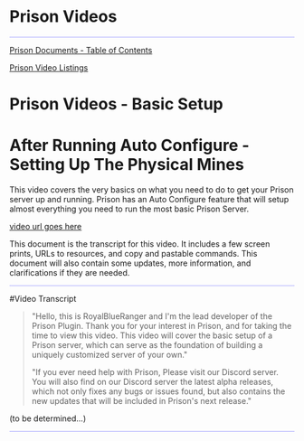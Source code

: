 # Prison Videos

<hr style="height:1px; border:none; color:#aaf; background-color:#aaf;">

[Prison Documents - Table of Contents](prison_docs_000_toc.md)

[Prison Video Listings](prison_video_000_video_list.md)


# Prison Videos - Basic Setup
# After Running Auto Configure - Setting Up The Physical Mines

This video covers the very basics on what you need to do to get your Prison server up and running.  Prison has an Auto Configure feature that will setup almost everything you need to run the most basic Prison Server.


[video url goes here](url.to.video.com)


This document is the transcript for this video.  It includes a few screen prints, URLs to resources, and copy and pastable commands.  This document will also contain some updates, more information, and clarifications if they are needed.


<hr style="height:1px; border:none; color:#aaf; background-color:#aaf;">


#Video Transcript

> "Hello, this is RoyalBlueRanger and I'm the lead developer of the Prison Plugin.  Thank you for your interest in Prison, and for taking the time to view this video.  This video will cover the basic setup of a Prison server, which can serve as the foundation of building a uniquely customized server of your own."
> 
> 
> "If you ever need help with Prison, Please visit our Discord server.  You will also find on our Discord server the latest alpha releases, which not only fixes any bugs or issues found, but also contains the new updates that will be included in Prison's next release."
>
>
 (to be determined...)
 
 
<hr style="height:1px; border:none; color:#aaf; background-color:#aaf;">